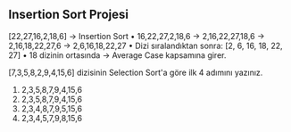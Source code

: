 ## Insertion Sort Projesi
[22,27,16,2,18,6] -> Insertion Sort
•	16,22,27,2,18,6 -> 2,16,22,27,18,6 -> 2,16,18,22,27,6 -> 2,6,16,18,22,27
•	Dizi sıralandıktan sonra: [2, 6, 16, 18, 22, 27]
•	18 dizinin ortasında -> Average Case kapsamına girer.

[7,3,5,8,2,9,4,15,6] dizisinin Selection Sort'a göre ilk 4 adımını yazınız.
1.	2,3,5,8,7,9,4,15,6 
2.	2,3,5,8,7,9,4,15,6 
3.	2,3,4,8,7,9,5,15,6 
4.	2,3,4,5,7,9,8,15,6 
